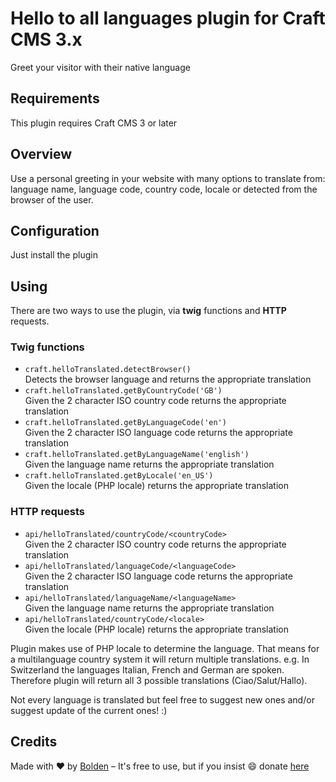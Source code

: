 # Hello to all languages plugin for Craft CMS 3.x

Greet your visitor with their native language 

## Requirements

This plugin requires Craft CMS 3 or later

## Overview

Use a personal greeting in your website with many options to translate from: language name, language code, country code, locale or detected from the browser of the user.


## Configuration

Just install the plugin

## Using

There are two ways to use the plugin, via __twig__ functions and __HTTP__ requests.  

### Twig functions  
- `craft.helloTranslated.detectBrowser()`  
Detects the browser language and returns the appropriate translation  
- `craft.helloTranslated.getByCountryCode('GB')`  
Given the 2 character ISO country code returns the appropriate translation  
- `craft.helloTranslated.getByLanguageCode('en')`  
Given the 2 character ISO language code returns the appropriate translation  
- `craft.helloTranslated.getByLanguageName('english')`  
Given the language name returns the appropriate translation  
- `craft.helloTranslated.getByLocale('en_US')`  
Given the locale (PHP locale) returns the appropriate translation  

### HTTP requests  
- `api/helloTranslated/countryCode/<countryCode>`  
Given the 2 character ISO country code returns the appropriate translation  
- `api/helloTranslated/languageCode/<languageCode>`  
Given the 2 character ISO language code returns the appropriate translation  
- `api/helloTranslated/languageName/<languageName>`  
Given the language name returns the appropriate translation  
- `api/helloTranslated/countryCode/<locale>`  
Given the locale (PHP locale) returns the appropriate translation  

Plugin makes use of PHP locale to determine the language. That means for a multilanguage country system it will return multiple translations.
e.g. In Switzerland the languages Italian, French and German are spoken. Therefore plugin will return all 3 possible translations (Ciao/Salut/Hallo).

Not every language is translated but feel free to suggest new ones and/or suggest update of the current ones! :)

## Credits

Made with ❤️ by [Bolden](https://www.bolden.nl) – It's free to use, but if you insist 😄 donate [here](https://www.paypal.me/boldenamsterdam)




